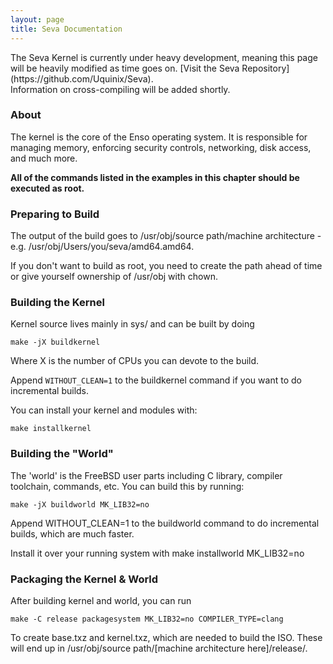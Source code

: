 ```yaml
---
layout: page
title: Seva Documentation
---
```


<div class="warning" markdown="1">
The Seva Kernel is currently under heavy development, meaning this page will be heavily modified as time goes on. [Visit the Seva Repository](https://github.com/Uquinix/Seva).
</div>

<div class="info" markdown="1">
Information on cross-compiling will be added shortly.
</div>

### About
The kernel is the core of the Enso operating system. It is responsible for managing memory, enforcing security controls, networking, disk access, and much more.

<strong>All of the commands listed in the examples in this chapter should be executed as root.</strong>

### Preparing to Build
The output of the build goes to /usr/obj/source path/machine architecture - e.g. /usr/obj/Users/you/seva/amd64.amd64. 

If you don't want to build as root, you need to create the path ahead of time or give yourself ownership of /usr/obj with chown.

### Building the Kernel
Kernel source lives mainly in sys/ and can be built by doing 

~~~ shell
make -jX buildkernel
~~~

Where X is the number of CPUs you can devote to the build. 

Append ``WITHOUT_CLEAN=1`` to the buildkernel command if you want to do incremental builds. 

You can install your kernel and modules with:

~~~ shell
make installkernel
~~~

### Building the "World"
The 'world' is the FreeBSD user parts including C library, compiler toolchain, commands, etc. You can build this by running:

~~~ shell
make -jX buildworld MK_LIB32=no
~~~

Append WITHOUT_CLEAN=1 to the buildworld command to do incremental builds, which are much faster. 

Install it over your running system with make installworld MK_LIB32=no

### Packaging the Kernel & World
After building kernel and world, you can run 

~~~ shell
make -C release packagesystem MK_LIB32=no COMPILER_TYPE=clang
~~~

To create base.txz and kernel.txz, which are needed to build the ISO. These will end up in /usr/obj/source path/[machine architecture here]/release/.